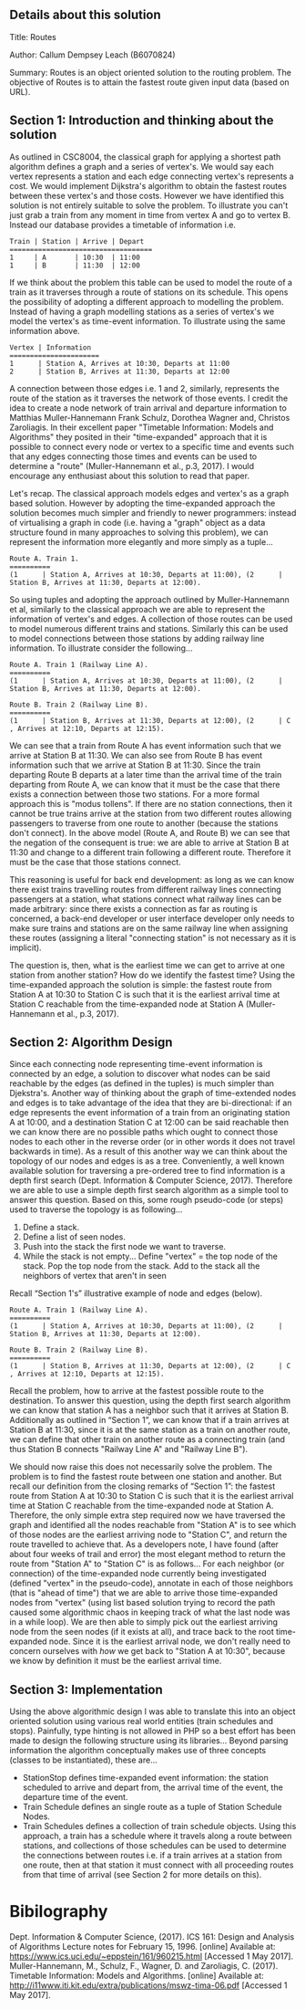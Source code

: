 ## Details about this solution ##


Title: Routes

Author: Callum Dempsey Leach (B6070824)

Summary: Routes is an object oriented solution to the routing problem. The objective of Routes is to attain the fastest route given input data (based on URL).


## Section 1: Introduction and thinking about the solution ##

As outlined in CSC8004, the classical graph for applying a shortest path algorithm defines a graph and a series of vertex's. We would say each vertex represents a station and each edge connecting vertex's represents a cost. We would implement Dijkstra's algorithm to obtain the fastest routes between these vertex's and those costs. However we have identified this solution is not entirely suitable to solve the problem. To illustrate you can't just grab a train from any moment in time from vertex A and go to vertex B.
Instead our database provides a timetable of information i.e.

```
Train | Station | Arrive | Depart 
===================================
1     | A       | 10:30  | 11:00
1     | B       | 11:30  | 12:00
```

If we think about the problem this table can be used to model the route of a train as it traverses through a route of stations on its schedule. This opens the possibility of adopting a different approach to modelling the problem. Instead of having a graph modelling stations as a series of vertex's we model the vertex's as time-event information. To illustrate using the same information above.

```
Vertex | Information
======================
1      | Station A, Arrives at 10:30, Departs at 11:00
2      | Station B, Arrives at 11:30, Departs at 12:00
```

A connection between those edges i.e. 1 and 2, similarly, represents the route of the station as it traverses the network of those events. I credit the idea to create a node network of train arrival and departure information to Matthias Muller-Hannemann Frank Schulz, Dorothea Wagner and, Christos Zaroliagis. In their excellent paper "Timetable Information: Models and Algorithms" they  posited in their "time-expanded" approach that it is possible to connect every node or vertex to a specific time and events such that any edges connecting those times and events can be used to determine a "route" (Muller-Hannemann et al., p.3, 2017). I would encourage any enthusiast about this solution to read that paper.

Let's recap. The classical approach models edges and vertex's as a graph based solution. However by adopting the time-expanded approach the solution becomes much simpler and friendly to newer programmers: instead of virtualising a graph in code (i.e. having a "graph" object as a data structure found in many approaches to solving this problem), we can represent the information more elegantly and more simply as a tuple...

```
Route A. Train 1.
==========
(1      | Station A, Arrives at 10:30, Departs at 11:00), (2      | Station B, Arrives at 11:30, Departs at 12:00).
```

So using tuples and adopting the approach outlined by Muller-Hannemann et al, similarly to the classical approach we are able to represent the information of vertex's and edges. A collection of those routes can be used to model numerous different trains and stations. Similarly this can be used to model connections between those stations by adding railway line information. To illustrate consider the following...

```
Route A. Train 1 (Railway Line A).
==========
(1      | Station A, Arrives at 10:30, Departs at 11:00), (2      | Station B, Arrives at 11:30, Departs at 12:00).

Route B. Train 2 (Railway Line B).
==========
(1      | Station B, Arrives at 11:30, Departs at 12:00), (2      | C , Arrives at 12:10, Departs at 12:15).
```

We can see that a train from Route A has event information such that we arrive at Station B at 11:30. We can also see from Route B has event information such that we arrive at Station B at 11:30. Since the train departing Route B departs at a later time than the arrival time of the train departing from Route A, we can know that it must be the case that there exists a connection between those two stations. For a more formal approach this is "modus tollens". If there are no station connections, then it cannot be true trains arrive at the station from two different routes allowing passengers to traverse from one route to another (because the stations don't connect). In the above model (Route A, and Route B) we can see that the negation of the consequent is true: we are able to arrive at Station B at 11:30 and change to a different train following a different route. Therefore it must be the case that those stations connect. 

This reasoning is useful for back end development: as long as we can know there exist trains travelling routes from different railway lines connecting passengers at a station, what stations connect what railway lines can be made arbitrary: since there exists a connection as far as routing is concerned, a back-end developer or user interface developer only needs to make sure trains and stations are on the same railway line when assigning these routes (assigning a literal "connecting station" is not necessary as it is implicit).    

The question is, then, what is the earliest time we can get to arrive at one station from another station? How do we identify the fastest time? Using the time-expanded approach the solution is simple: the fastest route from Station A at 10:30 to Station C is such that it is the earliest arrival time at Station C reachable from the time-expanded node at Station A (Muller-Hannemann et al., p.3, 2017). 

## Section 2: Algorithm Design ##

Since each connecting node representing time-event information is connected by an edge, a solution to discover what nodes can be said reachable by the edges (as defined in the tuples) is much simpler than Djekstra's. Another way of thinking about the graph of time-extended nodes and edges is to take advantage of the idea that they are bi-directional: if an edge represents the event information of a train from an originating station A at 10:00, and a destination Station C at 12:00 can be said reachable then we can know there are no possible paths which ought to connect those nodes to each other in the reverse order (or in other words it does not travel backwards in time). As a result of this another way we can think about the topology of our nodes and edges is as a tree. Conveniently, a well known available solution for traversing a pre-ordered tree to find information is a depth first search (Dept. Information & Computer Science, 2017). Therefore we are able to use a simple depth first search algorithm as a simple tool to answer this question. Based on this, some rough pseudo-code (or steps) used to traverse the topology is as following...

1. Define a stack.
2. Define a list of seen nodes.
3. Push into the stack the first node we want to traverse.
4. While the stack is not empty...
Define "vertex" = the top node of the stack.
Pop the top node from the stack.
Add to the stack all the neighbors of vertex that aren't in seen

Recall “Section 1's” illustrative example of node and edges (below). 

```
Route A. Train 1 (Railway Line A).
==========
(1      | Station A, Arrives at 10:30, Departs at 11:00), (2      | Station B, Arrives at 11:30, Departs at 12:00).

Route B. Train 2 (Railway Line B).
==========
(1      | Station B, Arrives at 11:30, Departs at 12:00), (2      | C , Arrives at 12:10, Departs at 12:15).
```

Recall the problem, how to arrive at the fastest possible route to the destination. To answer this question, using the depth first search algorithm we can know that station A has a neighbor such that it arrives at Station B. Additionally as outlined in “Section 1”, we can know that if a train arrives at Station B at 11:30, since it is at the same station as a train on another route, we can define that other train on another route as a connecting train (and thus Station B connects "Railway Line A" and "Railway Line B").

We should now raise this does not necessarily solve the problem. The problem is to find the fastest route between one station and another. But recall our definition from the closing remarks of “Section 1”: the fastest route from Station A at 10:30 to Station C is such that it is the earliest arrival time at Station C reachable from the time-expanded node at Station A. Therefore, the only simple extra step required now we have traversed the graph and identified all the nodes reachable from "Station A" is to see which of those nodes are the earliest arriving node to "Station C", and return the route travelled to achieve that. 
As a developers note, I have found (after about four weeks of trail and error) the most elegant method to return the route from "Station A" to "Station C" is as follows... For each neighbor (or connection) of the time-expanded node currently being investigated (defined "vertex" in the pseudo-code), annotate in each of those neighbors (that is "ahead of time") that we are able to arrive those time-expanded nodes from "vertex" (using list based solution trying to record the path caused some algorithmic chaos in keeping track of what the last node was in a while loop). We are then able to simply pick out the earliest arriving node from the seen nodes (if it exists at all), and trace back to the root time-expanded node. Since it is the earliest arrival node, we don't really need to concern ourselves with *how* we get back to "Station A at 10:30", because we know by definition it must be the earliest arrival time.

## Section 3: Implementation ##

Using the above algorithmic design I was able to translate this into an object oriented solution using various real world entities (train schedules and stops). Painfully, type hinting is not allowed in PHP so a best effort has been made to design the following structure using its libraries...
Beyond parsing information the algorithm conceptually makes use of three concepts (classes to be instantiated), these are...
- StationStop defines time-expanded event information: the station scheduled to arrive and depart from, the arrival time of the event, the departure time of the event.
- Train Schedule defines an single route as a tuple of Station Schedule Nodes.
- Train Schedules defines a collection of train schedule objects.
Using this approach, a train has a schedule where it travels along a route between stations, and collections of those schedules can be used to determine the connections between routes i.e. if a train arrives at a station from one route, then at that station it must connect with all proceeding routes from that time of arrival (see Section 2 for more details on this).

# Bibilography

Dept. Information & Computer Science, (2017). ICS 161: Design and Analysis of Algorithms Lecture notes for February 15, 1996. [online] Available at: https://www.ics.uci.edu/~eppstein/161/960215.html [Accessed 1 May 2017].
Muller-Hannemann, M., Schulz, F., Wagner, D. and Zaroliagis, C. (2017). Timetable Information: Models and Algorithms. [online] Available at: http://i11www.iti.kit.edu/extra/publications/mswz-tima-06.pdf [Accessed 1 May 2017].
